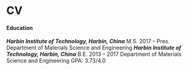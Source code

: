 # CV

#### **Education**
   ***Harbin Institute of Technology, Harbin, China***                     M.S. 2017 –   Pres. 
   Department of Materials Science and Engineering 
   ***Harbin Institute of Technology, Harbin, China***                     B.E. 2013 – 2017
   Department of Materials Science and Engineering              GPA: 3.73/4.0 